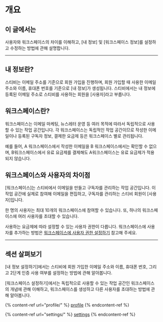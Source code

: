 # 개요

## 이 글에서는

사용자와 워크스페이스의 차이를 이해하고, \[내 정보] 및 \[워크스페이스 정보]를 설정하고 수정하는 방법에 관해 설명합니다.

***

## 내 정보란? <a href="#h_01hpp161qgebqvrhtmmp4swqck" id="h_01hpp161qgebqvrhtmmp4swqck"></a>

스티비는 이메일 주소를 기준으로 회원 가입을 진행하며, 회원 가입할 때 사용한 이메일 주소와 이름, 휴대폰 번호를 기준으로 \[내 정보]가 생성됩니다. 스티비에서는 내 정보에 등록된 이메일 주소로 스티비를 사용하는 회원을 \[사용자]라고 부릅니다.

## 워크스페이스란? <a href="#h_01gs9hg0e8tgee90evytcbjmy8" id="h_01gs9hg0e8tgee90evytcbjmy8"></a>

워크스페이스는 이메일 마케팅, 뉴스레터 운영 등 여러 목적에 따라서 독립적으로 사용할 수 있는 작업 공간입니다. 각 워크스페이스는 독립적인 작업 공간이므로 작성한 이메일이나 등록된 구독자 정보, 결제한 요금제 등은 워크스페이스 별로 관리됩니다.

예를 들어, A 워크스페이스에서 작성한 이메일을 B 워크스페이스에서는 확인할 수 없으며, B워크스페이스에서 유료 요금제를 결제해도 A워크스페이스는 유료 요금제가 적용되지 않습니다.

## 워크스페이스와 사용자의 차이점 <a href="#h_01gs9hg6dwnyw6es064m6at5tw" id="h_01gs9hg6dwnyw6es064m6at5tw"></a>

\[워크스페이스]는 스티비에서 이메일을 만들고 구독자를 관리하는 작업 공간입니다. 이 작업 공간에 실제로 참여해 이메일을 편집하고, 구독자를 관리하는 스티비 회원이 \[사용자]입니다.&#x20;

한 명의 사용자는 최대 10개의 워크스페이스에 참여할 수 있습니다. 또, 하나의 워크스페이스에 여러 사용자를 초대할 수 있습니다.

사용하는 요금제에 따라 설정할 수 있는 사용자 권한이 다릅니다. 워크스페이스에 사용자를 추가하는 방법은 [워크스페이스에 사용자 권한 설정하기](settings/user-permissions.md) 참고해 주세요.

***

## 섹션 살펴보기

\[내 정보 설정하기]에서는 스티비에 회원 가입한 이메일 주소와 이름, 휴대폰 번호, 그리고 2단계 인증 사용 여부를 설정하는 방법에 관해 알아봅니다.

\[워크스페이스 설정하기]에서는 독립적으로 사용할 수 있는 작업 공간인 워크스페이스의 개념에 관해 이해하고, 워크스페이스를 생성하고 다른 사용자를 초대하는 방법에 관해 알아봅니다.

{% content-ref url="profile/" %}
[profile](profile/)
{% endcontent-ref %}

{% content-ref url="settings/" %}
[settings](settings/)
{% endcontent-ref %}
